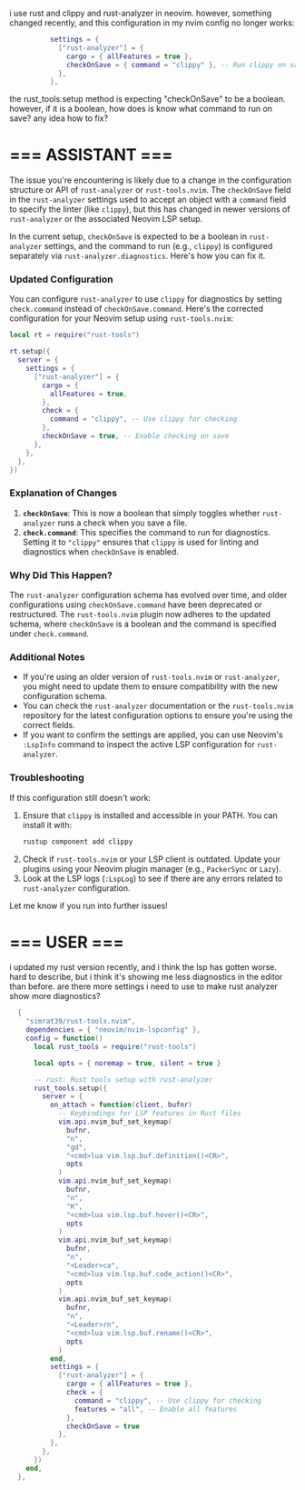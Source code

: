 i use rust and clippy and rust-analyzer in neovim. however, something changed recently, and this configuration in my nvim config no longer works:

```lua
          settings = {
            ["rust-analyzer"] = {
              cargo = { allFeatures = true },
              checkOnSave = { command = "clippy" }, -- Run clippy on save
            },
          },
```

the rust_tools.setup method is expecting "checkOnSave" to be a boolean. however, if it is a boolean, how does is know what command to run on save? any idea how to fix?

# === ASSISTANT ===

The issue you're encountering is likely due to a change in the configuration structure or API of `rust-analyzer` or `rust-tools.nvim`. The `checkOnSave` field in the `rust-analyzer` settings used to accept an object with a `command` field to specify the linter (like `clippy`), but this has changed in newer versions of `rust-analyzer` or the associated Neovim LSP setup.

In the current setup, `checkOnSave` is expected to be a boolean in `rust-analyzer` settings, and the command to run (e.g., `clippy`) is configured separately via `rust-analyzer.diagnostics`. Here's how you can fix it.

### Updated Configuration
You can configure `rust-analyzer` to use `clippy` for diagnostics by setting `check.command` instead of `checkOnSave.command`. Here's the corrected configuration for your Neovim setup using `rust-tools.nvim`:

```lua
local rt = require("rust-tools")

rt.setup({
  server = {
    settings = {
      ["rust-analyzer"] = {
        cargo = {
          allFeatures = true,
        },
        check = {
          command = "clippy", -- Use clippy for checking
        },
        checkOnSave = true, -- Enable checking on save
      },
    },
  },
})
```

### Explanation of Changes
1. **`checkOnSave`**: This is now a boolean that simply toggles whether `rust-analyzer` runs a check when you save a file.
2. **`check.command`**: This specifies the command to run for diagnostics. Setting it to `"clippy"` ensures that `clippy` is used for linting and diagnostics when `checkOnSave` is enabled.

### Why Did This Happen?
The `rust-analyzer` configuration schema has evolved over time, and older configurations using `checkOnSave.command` have been deprecated or restructured. The `rust-tools.nvim` plugin now adheres to the updated schema, where `checkOnSave` is a boolean and the command is specified under `check.command`.

### Additional Notes
- If you're using an older version of `rust-tools.nvim` or `rust-analyzer`, you might need to update them to ensure compatibility with the new configuration schema.
- You can check the `rust-analyzer` documentation or the `rust-tools.nvim` repository for the latest configuration options to ensure you're using the correct fields.
- If you want to confirm the settings are applied, you can use Neovim's `:LspInfo` command to inspect the active LSP configuration for `rust-analyzer`.

### Troubleshooting
If this configuration still doesn't work:
1. Ensure that `clippy` is installed and accessible in your PATH. You can install it with:
   ```bash
   rustup component add clippy
   ```
2. Check if `rust-tools.nvim` or your LSP client is outdated. Update your plugins using your Neovim plugin manager (e.g., `PackerSync` or `Lazy`).
3. Look at the LSP logs (`:LspLog`) to see if there are any errors related to `rust-analyzer` configuration.

Let me know if you run into further issues!

# === USER ===

i updated my rust version recently, and i think the lsp has gotten worse. hard to describe, but i think it's showing me less diagnostics in the editor than before. are there more settings i need to use to make rust analyzer show more diagnostics?

```lua
  {
    "simrat39/rust-tools.nvim",
    dependencies = { "neovim/nvim-lspconfig" },
    config = function()
      local rust_tools = require("rust-tools")

      local opts = { noremap = true, silent = true }

      -- rust: Rust tools setup with rust-analyzer
      rust_tools.setup({
        server = {
          on_attach = function(client, bufnr)
            -- Keybindings for LSP features in Rust files
            vim.api.nvim_buf_set_keymap(
              bufnr,
              "n",
              "gd",
              "<cmd>lua vim.lsp.buf.definition()<CR>",
              opts
            )
            vim.api.nvim_buf_set_keymap(
              bufnr,
              "n",
              "K",
              "<cmd>lua vim.lsp.buf.hover()<CR>",
              opts
            )
            vim.api.nvim_buf_set_keymap(
              bufnr,
              "n",
              "<Leader>ca",
              "<cmd>lua vim.lsp.buf.code_action()<CR>",
              opts
            )
            vim.api.nvim_buf_set_keymap(
              bufnr,
              "n",
              "<Leader>rn",
              "<cmd>lua vim.lsp.buf.rename()<CR>",
              opts
            )
          end,
          settings = {
            ["rust-analyzer"] = {
              cargo = { allFeatures = true },
              check = {
                command = "clippy", -- Use clippy for checking
                features = "all", -- Enable all features
              },
              checkOnSave = true
            },
          },
        },
      })
    end,
  },
```
